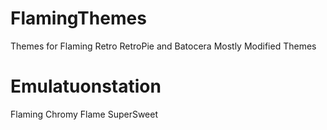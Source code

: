 # FlamingThemes
Themes for Flaming Retro RetroPie and Batocera Mostly Modified Themes
# Emulatuonstation

Flaming Chromy
Flame SuperSweet
